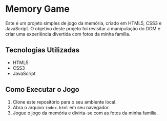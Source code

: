 # Memory Game

Este é um projeto simples de jogo da memória, criado em HTML5, CSS3 e JavaScript. O objetivo deste projeto foi revisitar a manipulação do DOM e criar uma experiência divertida com fotos da minha família.

## Tecnologias Utilizadas

- HTML5
- CSS3
- JavaScript

## Como Executar o Jogo

1. Clone este repositório para o seu ambiente local.
2. Abra o arquivo `index.html` em seu navegador.
3. Jogue o jogo da memória e divirta-se com as fotos da minha família.

